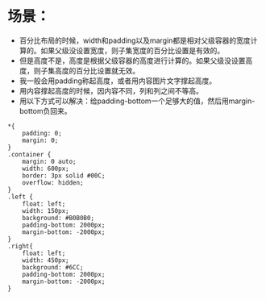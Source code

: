 # 场景：
* 百分比布局的时候，width和padding以及margin都是相对父级容器的宽度计算的。如果父级没设置宽度，则子集宽度的百分比设置是有效的。
* 但是高度不是，高度是根据父级容器的高度进行计算的。如果父级没设置高度，则子集高度的百分比设置就无效。
* 我一般会用padding称起高度，或者用内容图片文字撑起高度。
* 用内容撑起高度的时候，因内容不同，列和列之间不等高。
* 用以下方式可以解决：给padding-bottom一个足够大的值，然后用margin-bottom负回来。
```
*{
    padding: 0;
    margin: 0;
}
.container {
    margin: 0 auto;
    width: 600px;
    border: 3px solid #00C;
    overflow: hidden;
}
.left {
    float: left;
    width: 150px;
    background: #B0B0B0;
    padding-bottom: 2000px;
    margin-bottom: -2000px;
}
.right{
    float: left;
    width: 450px;
    background: #6CC;
    padding-bottom: 2000px;
    margin-bottom: -2000px;
}
```
